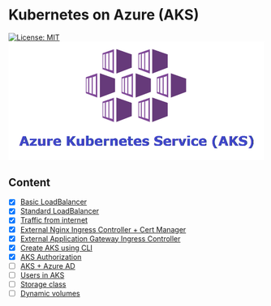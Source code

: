 # Kubernetes on Azure (AKS)
[![License: MIT](https://img.shields.io/badge/License-MIT-yellow.svg)](https://opensource.org/licenses/MIT)
![alt text](images/1630686924911.png)

## Content
* [x] [Basic LoadBalancer](Basic_LoadBalancer/README.md) 
* [x] [Standard LoadBalancer](Standard_Loadbalancer/README.md)
* [x] [Traffic from internet](Traffic_from_internet/README.md)
* [x] [External Nginx Ingress Controller + Cert Manager](External_Nginx_Ingress_Controller_Cert_Manager/README.md)
* [x] [External Application Gateway Ingress Controller](External_ApplicationGateway_Ingress_Controller/README.md)
* [x] [Create AKS using CLI](Create_AKS_using_CLI/README.md)
* [x] [AKS Authorization](AKS_Authorization/README.md)
* [ ] [AKS + Azure AD](AKS_Azure_AD/README.md)
* [ ] [Users in AKS](Users_in_AKS/README.md)
* [ ] [Storage class](Storage_class/README.md)
* [ ] [Dynamic volumes](Dynamic_volumes/README.MD)